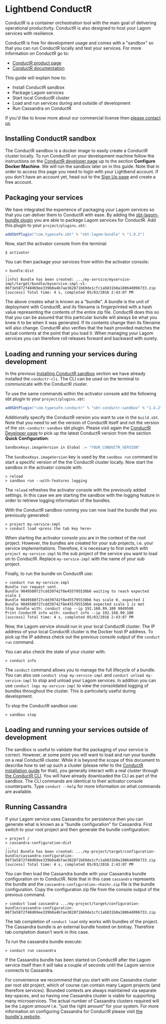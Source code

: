 # Lightbend ConductR

ConductR is a container orchestration tool with the main goal of delivering operational productivity. ConductR is also designed to host your Lagom services with resilience.

ConductR is free for development usage and comes with a "sandbox" so that you can run ConductR locally and test your services. For more information on ConductR go to:

* [ConductR product page](http://lightbend.com/products/conductr)
* [ConductR documentation](http://conductr.lightbend.com)

This guide will explain how to:

* Install ConductR sandbox
* Package Lagom services
* Start local ConductR cluster
* Load and run services during and outside of development
* Run Cassandra on ConductR
 
If you'd like to know more about our commercial license then [please contact us](https://www.lightbend.com/company/contact).

## Installing ConductR sandbox

The ConductR sandbox is a docker image to easily create a ConductR cluster locally. To run ConductR on your development machine follow the instructions on the [ConductR developer page](https://www.lightbend.com/product/conductr/developer) up to the section **Configure Docker Machine**. We will run the sandbox later on in this guide. Note that in order to access this page you need to login with your Lightbend account. If you don't have an account yet, head out to the [Sign Up page](https://www.lightbend.com/account/register) and create a free account. 

## Packaging your services

We have integrated the experience of packaging your Lagom services so that you can deliver them to ConductR with ease. By adding the [sbt-lagom-bundle plugin](https://github.com/typesafehub/sbt-lagom-bundle#lagom-bundle-plugin) you are able to package Lagom services for ConductR. Add this plugin to your `project/plugins.sbt`:

```scala
addSbtPlugin("com.typesafe.sbt" % "sbt-lagom-bundle" % "1.0.2")
```

Now, start the activator console from the terminal:

```console
$ activator
```

You can then package your services from within the activator console:

```console
> bundle:dist
...
[info] Bundle has been created: .../my-service/myservice-impl/target/bundle/myservice-impl-v1-06f3e5872f48d69ee339b0a4b7ae382871b69de1cfc1ab831b0a18064d096733.zip
[success] Total time: 4 s, completed 05/03/2016 2:43:07 PM
```

The above creates what is known as a "bundle". A bundle is the unit of deployment with ConductR, and its filename is fingerprinted with a hash value representing the contents of the entire zip file. ConductR does this so that you can be assured that this particular bundle will always be what you knew it to be when it was generated. If its contents change then its filename will also change. ConductR also verifies that the hash provided matches the actual contents at the point that you load it. When managing your Lagom services you can therefore roll releases forward and backward with surety.

## Loading and running your services during development

In the previous [Installing ConductR sandbox](#Installing-ConductR-sandbox) section we have already installed the `conductr-cli`. The CLI can be used on the terminal to communicate with the ConductR cluster. 

To use the same commands within the activator console add the following sbt plugin to your `project/plugins.sbt`:

```scala
addSbtPlugin("com.typesafe.conductr" % "sbt-conductr-sandbox" % "1.4.2")
```

Additionally specify the ConductR version you want to use in the `build.sbt`. Note that you need to set the version of ConductR itself and not the version of the `sbt-conductr-sandbox` sbt plugin. Please visit again the [ConductR Developer page](https://www.lightbend.com/product/conductr/developer) to pick up the latest ConductR version from the section **Quick Configuration**:

```scala
SandboxKeys.imageVersion in Global := "YOUR_CONDUCTR_VERSION"
```

The `SandboxKeys.imageVersion` key is used by the `sandbox run` command to start a specific version of the the ConductR cluster locally. Now start the sandbox in the activator console with:

```console
> reload
> sandbox run --with-features logging
```

The `reload` refreshes the activator console with the previously added settings. In this case we are starting the sandbox with the logging feature in order to retrieve logging information of the bundles.

With the ConductR sandbox running you can now load the bundle that you previously generated:

```console
> project my-service-impl
> conduct load <press the tab key here>
```

When starting the activator console you are in the context of the root project. However, the bundles are created for your sub projects, i.e. your service implementations. Therefore, it is necessary to first switch with `project my-service-impl` to the sub project of the service you want to load on to ConductR. Replace `my-service-impl` with the name of your sub project.

Finally, to run the bundle on ConductR use:

```console
> conduct run my-service-impl
Bundle run request sent.
Bundle 9849508f27cdd39742f8e455795538b6 waiting to reach expected scale 1
Bundle 9849508f27cdd39742f8e455795538b6 has scale 0, expected 1
Bundle 9849508f27cdd39742f8e455795538b6 expected scale 1 is met
Stop bundle with: conduct stop --ip 192.168.99.100 9849508
Print ConductR info with: conduct info --ip 192.168.99.100
[success] Total time: 4 s, completed 05/03/2016 2:43:07 PM
```

Now, the Lagom service should run in your local ConductR cluster. The IP address of your local ConductR cluster is the Docker host IP address. To pick up the IP address check out the previous console output of the `conduct run` command. 

You can also check the state of your cluster with:
 
```console
> conduct info
```

The `conduct` command allows you to manage the full lifecycle of a bundle. You can also use `conduct stop my-service-impl` and `conduct unload my-service-impl` to stop and unload your Lagom services. In addition you can use `conduct logs my-service-impl` to view the consolidated logging of bundles throughout the cluster. This is particularly useful during development. 

To stop the ConductR sandbox use:

```console
> sandbox stop
```

## Loading and running your services outside of development

The sandbox is useful to validate that the packaging of your service is correct. However, at some point you will want to load and run your bundle on a real ConductR cluster. While it is beyond the scope of this document to describe how to set up such a cluster (please refer to the [ConductR installation guide](https://conductr.lightbend.com/docs/1.1.x/Install) for that), you generally interact with a real cluster through [the ConductR CLI](https://github.com/typesafehub/conductr-cli#command-line-interface-cli-for-typesafe-conductr). You will have already downloaded the CLI as part of the sandbox. The CLI commands are identical to their activator console counterparts. Type `conduct --help` for more information on what commands are available.

## Running Cassandra

If your Lagom service uses Cassandra for persistence then you can generate what is known as a "bundle configuration" for Cassandra. First switch to your root project and then generate the bundle configuration:

```console
> project /
> cassandra-configuration:dist
...
[info] Bundle has been created: .../my-project/target/configuration-bundle/cassandra-configuration-06f3e5872f48d69ee339b0a4b7ae382871b69de1cfc1ab831b0a18064d096733.zip
[success] Total time: 4 s, completed 05/03/2016 2:43:07 PM
```

You can then load the Cassandra bundle with your Cassandra bundle configuration on to ConductR. Note that in this case `cassandra` represents the bundle and the `cassandra-configuration-<hash>.zip` file is the bundle configuration. Copy the configuration zip file from the console output of the previous command.

```console
> conduct load cassandra .../my-project/target/configuration-bundle/cassandra-configuration-06f3e5872f48d69ee339b0a4b7ae382871b69de1cfc1ab831b0a18064d096733.zip
```

The tab completion of `conduct load` only works with bundles of the project. The Cassandra bundle is an external bundle hosted on bintray. Therefore tab completion doesn't work in this case.

To run the cassandra bundle execute:

```
> conduct run cassandra
```

If the Cassandra bundle has been started on ConductR after the Lagom service itself then it will take a couple of seconds until the Lagom service connects to Cassandra.

For convenience we recommend that you start with one Cassandra cluster per root sbt project, which of course can contain many Lagom projects (and therefore services). Bounded contexts are always maintained via separate key-spaces, and so having one Cassandra cluster is viable for supporting many microservices. The actual number of Cassandra clusters required will be the _Lagom amount_ i.e. "just the right amount" for your system. For more information on configuring Cassandra for ConductR please visit [the bundle's website](https://github.com/typesafehub/conductr-cassandra#conductr-cassandra).
